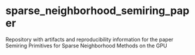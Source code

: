 # sparse_neighborhood_semiring_paper
Repository with artifacts and reproducibility information for the paper Semiring Primitives for Sparse Neighborhood Methods on the GPU

